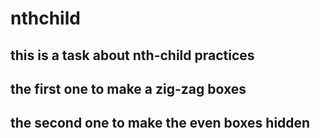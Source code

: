 # nthchild
## this is a task about nth-child practices 
## the first one to make a zig-zag boxes 
## the second one to make the even boxes hidden
